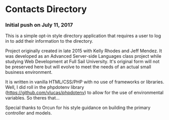# Contacts Directory

### Initial push on July 11, 2017

This is a simple opt-in style directory application that requires a user to log in to add their information to the directory.

Project originally created in late 2015 with Kelly Rhodes and Jeff Mendez. It was developed as an Advanced Server-side Languages class project while studying Web Development at Full Sail University. It's original form will not be preserved here but will evolve to meet the needs of an actual small business environment.

It is written in vanilla HTML/CSS/PHP with no use of frameworks or libraries. Well, I did roll in the phpdotenv library (https://github.com/vlucas/phpdotenv) to allow for the use of environmental variables. So theres that...

Special thanks to Orcun for his style guidance on building the primary controller and models.
